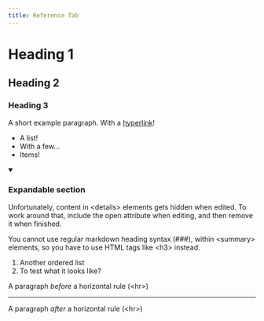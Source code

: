 ```yaml
---
title: Reference Tab
---
```


# Heading 1

## Heading 2

### Heading 3

A short example paragraph. With a [hyperlink](https://burnt.io)!

- A list!
- With a few...
- Items!

<details open>
<summary><h3>Expandable section</h3></summary>

Unfortunately, content in \<details> elements gets hidden when edited. To work around that, include the open attribute when editing, and then remove it when finished.

You cannot use regular markdown heading syntax (###), within \<summary\> elements, so you have to use HTML tags like \<h3> instead.
</details>

1. Another ordered list
2. To test what it looks like?

A paragraph *before* a horizontal rule (\<hr>)

---

A paragraph *after* a horizontal rule (\<hr>)
